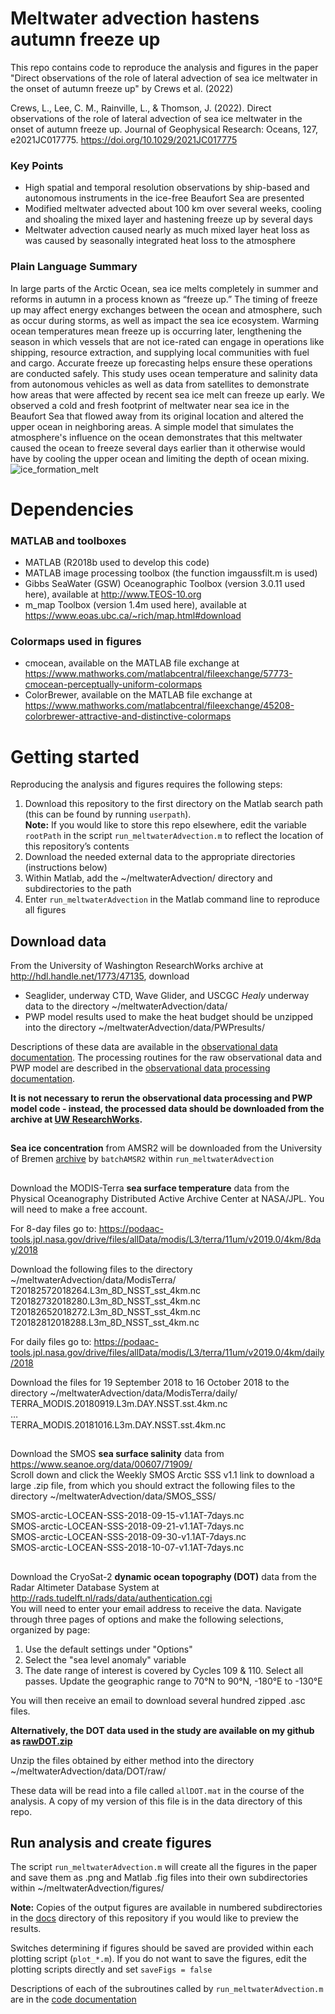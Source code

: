 # Meltwater advection hastens autumn freeze up
This repo contains code to reproduce the analysis and figures in the paper "Direct observations of the role of lateral advection of sea ice meltwater in the onset of autumn freeze up" by Crews et al. (2022)

Crews, L., Lee, C. M., Rainville, L., & Thomson, J. (2022). Direct observations of the role of lateral advection of sea ice meltwater in the onset of autumn freeze up. Journal of Geophysical Research: Oceans, 127, e2021JC017775. https://doi.org/10.1029/2021JC017775

### Key Points
* High spatial and temporal resolution observations by ship-based and autonomous instruments in the ice-free Beaufort Sea are presented
* Modified meltwater advected about 100 km over several weeks, cooling and shoaling the mixed layer and hastening freeze up by several days
* Meltwater advection caused nearly as much mixed layer heat loss as was caused by seasonally integrated heat loss to the atmosphere

### Plain Language Summary
In large parts of the Arctic Ocean, sea ice melts completely in summer and reforms in autumn in a process known as “freeze up.” The timing of freeze up may affect energy exchanges between the ocean and atmosphere, such as occur during storms, as well as impact the sea ice ecosystem. Warming ocean temperatures mean freeze up is occurring later, lengthening the season in which vessels that are not ice-rated can engage in operations like shipping, resource extraction, and supplying local communities with fuel and cargo. Accurate freeze up forecasting helps ensure these operations are conducted safely. This study uses ocean temperature and salinity data from autonomous vehicles as well as data from satellites to demonstrate how areas that were affected by recent sea ice melt can freeze up early. We observed a cold and fresh footprint of meltwater near sea ice in the Beaufort Sea that flowed away from its original location and altered the upper ocean in neighboring areas. A simple model that simulates the atmosphere's influence on the ocean demonstrates that this meltwater caused the ocean to freeze several days earlier than it otherwise would have by cooling the upper ocean and limiting the depth of ocean mixing.
![ice_formation_melt](https://github.com/lauracrews/meltwaterAdvection/blob/main/docs/fig1/ice_formation_melt.png)

# Dependencies

### MATLAB and toolboxes
* MATLAB (R2018b used to develop this code) <br />
* MATLAB image processing toolbox (the function imgaussfilt.m is used) <br />
* Gibbs SeaWater (GSW) Oceanographic Toolbox (version 3.0.11 used here), available at http://www.TEOS-10.org <br />
* m_map Toolbox (version 1.4m used here), available at https://www.eoas.ubc.ca/~rich/map.html#download <br />

### Colormaps used in figures
* cmocean, available on the MATLAB file exchange at https://www.mathworks.com/matlabcentral/fileexchange/57773-cmocean-perceptually-uniform-colormaps <br />
* ColorBrewer, available on the MATLAB file exchange at https://www.mathworks.com/matlabcentral/fileexchange/45208-colorbrewer-attractive-and-distinctive-colormaps <br />

# Getting started
Reproducing the analysis and figures requires the following steps:
1. Download this repository to the first directory on the Matlab search path (this can be found by running `userpath`). <br /> **Note:** If you would like to store this repo elsewhere, edit the variable `rootPath` in the script `run_meltwaterAdvection.m` to reflect the location of this repository’s contents
2. Download the needed external data to the appropriate directories (instructions below)
3. Within Matlab, add the ~/meltwaterAdvection/ directory and subdirectories to the path
4. Enter `run_meltwaterAdvection` in the Matlab command line to reproduce all figures 

## Download data
From the University of Washington ResearchWorks archive at http://hdl.handle.net/1773/47135, download 
* Seaglider, underway CTD, Wave Glider, and USCGC *Healy* underway data to the directory ~/meltwaterAdvection/data/ 
* PWP model results used to make the heat budget should be unzipped into the directory ~/meltwaterAdvection/data/PWPresults/ 

Descriptions of these data are available in the [observational data documentation](https://github.com/lauracrews/meltwaterAdvection/blob/main/docs/dataDocumentation.md). The processing routines for the raw observational data and PWP model are described in the [observational data processing documentation](https://github.com/lauracrews/meltwater-advection-ice-freezeup/blob/main/code/process_raw_observational_data/README.md).

**It is not necessary to rerun the observational data processing and PWP model code - instead, the processed data should be downloaded from the archive at [UW ResearchWorks](http://hdl.handle.net/1773/47135).** 

##
**Sea ice concentration** from AMSR2 will be downloaded from the University of Bremen [archive](https://seaice.uni-bremen.de/data/amsr2/asi_daygrid_swath/n3125/2018/)  by `batchAMSR2` within `run_meltwaterAdvection`  <br />
##
Download the MODIS-Terra **sea surface temperature** data from the Physical Oceanography Distributed Active Archive Center at NASA/JPL. You will need to make a free account. <br />

For 8-day files go to: 
https://podaac-tools.jpl.nasa.gov/drive/files/allData/modis/L3/terra/11um/v2019.0/4km/8day/2018 <br />

Download the following files to the directory ~/meltwaterAdvection/data/ModisTerra/ <br />
T20182572018264.L3m_8D_NSST_sst_4km.nc <br />
T20182732018280.L3m_8D_NSST_sst_4km.nc <br />
T20182652018272.L3m_8D_NSST_sst_4km.nc <br />
T20182812018288.L3m_8D_NSST_sst_4km.nc <br />

For daily files go to:
https://podaac-tools.jpl.nasa.gov/drive/files/allData/modis/L3/terra/11um/v2019.0/4km/daily/2018  <br />

Download the files for 19 September 2018 to 16 October 2018 to the directory ~/meltwaterAdvection/data/ModisTerra/daily/  <br />
TERRA_MODIS.20180919.L3m.DAY.NSST.sst.4km.nc  <br />
…  <br />
TERRA_MODIS.20181016.L3m.DAY.NSST.sst.4km.nc  <br />
##
Download the SMOS **sea surface salinity** data from https://www.seanoe.org/data/00607/71909/ <br />
Scroll down and click the Weekly SMOS Arctic SSS v1.1 link to download a large .zip file, from which you should extract the following files to the directory ~/meltwaterAdvection/data/SMOS_SSS/

SMOS-arctic-LOCEAN-SSS-2018-09-15-v1.1AT-7days.nc	<br />
SMOS-arctic-LOCEAN-SSS-2018-09-21-v1.1AT-7days.nc	<br />
SMOS-arctic-LOCEAN-SSS-2018-09-30-v1.1AT-7days.nc <br />
SMOS-arctic-LOCEAN-SSS-2018-10-07-v1.1AT-7days.nc <br />
##
Download the CryoSat-2 **dynamic ocean topography (DOT)** data from the Radar Altimeter Database System at http://rads.tudelft.nl/rads/data/authentication.cgi <br />
You will need to enter your email address to receive the data. Navigate through three pages of options and make the following selections, organized by page:
1. Use the default settings under "Options" <br />
1. Select the "sea level anomaly" variable <br />
1. The date range of interest is covered by Cycles 109 & 110. Select all passes. Update the geographic range to 70°N to 90°N, -180°E to -130°E <br />

You will then receive an email to download several hundred zipped .asc files. 

**Alternatively, the DOT data used in the study are available on my github as [rawDOT.zip](https://github.com/lauracrews/meltwaterAdvection/raw/main/rawDOT.zip)**

Unzip the files obtained by either method into the directory ~/meltwaterAdvection/data/DOT/raw/

These data will be read into a file called `allDOT.mat` in the course of the analysis. A copy of my version of this file is in the data directory of this repo.  

## Run analysis and create figures

The script `run_meltwaterAdvection.m` will create all the figures in the paper and save them as .png and Matlab .fig files into their own subdirectories within ~/meltwaterAdvection/figures/ 

**Note:** Copies of the output figures are available in numbered subdirectories in the [docs](https://github.com/lauracrews/meltwaterAdvection/tree/main/docs) directory of this repository if you would like to preview the results. 

Switches determining if figures should be saved are provided within each plotting script (`plot_*.m`). If you do not want to save the figures, edit the plotting scripts directly and set `saveFigs = false`

Descriptions of each of the subroutines called by `run_meltwaterAdvection.m` are in the [code documentation](https://github.com/lauracrews/meltwaterAdvection/blob/main/docs/codeDocumentation.md)
